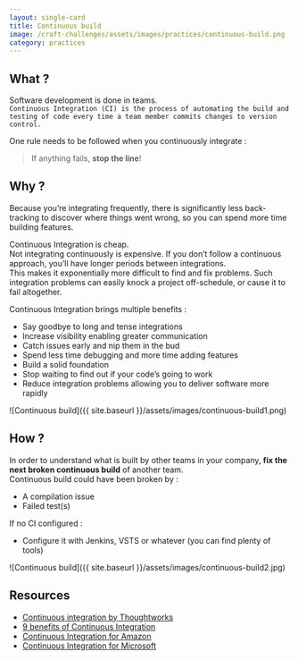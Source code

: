 ```yaml
---
layout: single-card
title: Continuous build
image: /craft-challenges/assets/images/practices/continuous-build.png
category: practices
---
```



## What ?
Software development is done in teams.  
`Continuous Integration (CI) is the process of automating the build and testing of code every time a team member commits changes to version control.`

One rule needs to be followed when you continuously integrate :  
> If anything fails, **stop the line**!

## Why ?
Because you’re integrating frequently, there is significantly less back-tracking to discover where things went wrong, so you can spend more time building features.

Continuous Integration is cheap.  
Not integrating continuously is expensive. If you don’t follow a continuous approach, you’ll have longer periods between integrations.  
This makes it exponentially more difficult to find and fix problems. Such integration problems can easily knock a project off-schedule, or cause it to fail altogether.

Continuous Integration brings multiple benefits :
* Say goodbye to long and tense integrations
* Increase visibility enabling greater communication
* Catch issues early and nip them in the bud
* Spend less time debugging and more time adding features
* Build a solid foundation
* Stop waiting to find out if your code’s going to work
* Reduce integration problems allowing you to deliver software more rapidly

![Continuous build]({{ site.baseurl }}/assets/images/continuous-build1.png)  

## How ?
In order to understand what is built by other teams in your company, **fix the next broken continuous build** of another team.  
Continuous build could have been broken by :
* A compilation issue
* Failed test(s)  

If no CI configured :
* Configure it with Jenkins, VSTS or whatever (you can find plenty of tools)

![Continuous build]({{ site.baseurl }}/assets/images/continuous-build2.jpg)  

## Resources
* [Continuous integration by Thoughtworks](https://www.thoughtworks.com/continuous-integration)
* [9 benefits of Continuous Integration](https://dzone.com/articles/9-bene-ts-of-continuous-integration)
* [Continuous Integration for Amazon](https://aws.amazon.com/devops/continuous-integration/)
* [Continuous Integration for Microsoft](https://www.visualstudio.com/learn/what-is-continuous-integration/)
